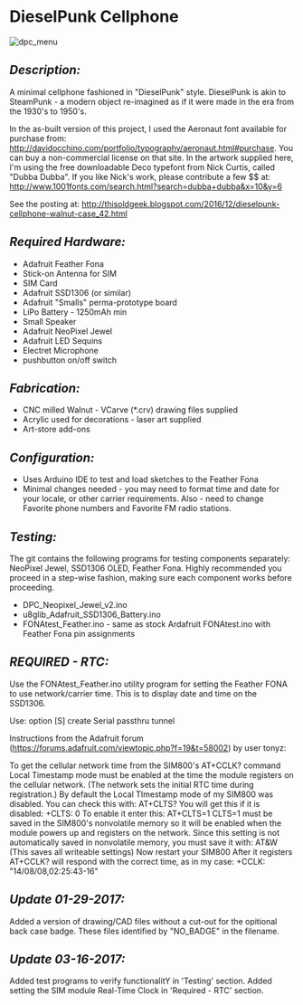 # **DieselPunk Cellphone**
![dpc_menu](https://cloud.githubusercontent.com/assets/1010795/20862340/c282aa9e-b95c-11e6-8b22-97e3591a3de5.png)

## *Description:*
A minimal cellphone fashioned in "DieselPunk" style. DieselPunk is akin to SteamPunk - a modern object re-imagined as if it were made in the era from the 1930's to 1950's.

In the as-built version of this project, I used the Aeronaut font available for purchase from: http://davidocchino.com/portfolio/typography/aeronaut.html#purchase. You can buy a non-commercial license on that site. In the artwork supplied here, I'm using the free downloadable Deco typefont from Nick Curtis, called "Dubba Dubba". If you like Nick's work, please contribute a few $$ at: http://www.1001fonts.com/search.html?search=dubba+dubba&x=10&y=6

See the posting at:
http://thisoldgeek.blogspot.com/2016/12/dieselpunk-cellphone-walnut-case_42.html


## *Required Hardware:*
* Adafruit Feather Fona
* Stick-on Antenna for SIM
* SIM Card
* Adafruit SSD1306 (or similar)
* Adafruit "Smalls" perma-prototype board
* LiPo Battery - 1250mAh min
* Small Speaker
* Adafruit NeoPixel Jewel
* Adafruit LED Sequins
* Electret Microphone
* pushbutton on/off switch

## *Fabrication:*
* CNC milled Walnut - VCarve (*.crv) drawing files supplied
* Acrylic used for decorations - laser art supplied
* Art-store add-ons


## *Configuration:*
* Uses Arduino IDE to test and load sketches to the Feather Fona
* Minimal changes needed - you may need to format time and date for your locale, or other carrier requirements. Also - need to change Favorite phone numbers and Favorite FM radio stations. 

## *Testing:*
The git contains the following programs for testing components separately: NeoPixel Jewel, SSD1306 OLED, Feather Fona. Highly recommended you proceed in a step-wise fashion, making sure each component works before proceeding. 

* DPC_Neopixel_Jewel_v2.ino
* u8glib_Adafruit_SSD1306_Battery.ino
* FONAtest_Feather.ino - same as stock Ardafruit FONAtest.ino with Feather Fona pin assignments

## *REQUIRED - RTC:*
Use the FONAtest_Feather.ino utility program for setting the Feather FONA to use network/carrier time. This is to display date and time on the SSD1306.

Use: option [S] create Serial passthru tunnel


Instructions from the Adafruit forum (https://forums.adafruit.com/viewtopic.php?f=19&t=58002) by user tonyz:

To get the cellular network time from the SIM800's AT+CCLK? command Local Timestamp mode must be enabled at the time the module registers on the cellular network. (The network sets the initial RTC time during registration.)
By default the Local TImestamp mode of my SIM800 was disabled. You can check this with:
AT+CLTS?
You will get this if it is disabled:
+CLTS: 0
To enable it enter this:
AT+CLTS=1
CLTS=1 must be saved in the SIM800's nonvolatile memory so it will be enabled when the module powers up and registers on the network.
Since this setting is not automatically saved in nonvolatile memory, you must save it with:
AT&W
(This saves all writeable settings)
Now restart your SIM800
After it registers AT+CCLK? will respond with the correct time, as in my case:
+CCLK: "14/08/08,02:25:43-16"



## *Update 01-29-2017:*
Added a version of drawing/CAD files without a cut-out for the opitional back case badge. These files identified by "NO_BADGE" in the filename. 

## *Update 03-16-2017:*
Added test programs to verify functionalitY in 'Testing' section. Added setting the SIM module Real-Time Clock in 'Required - RTC' section.



